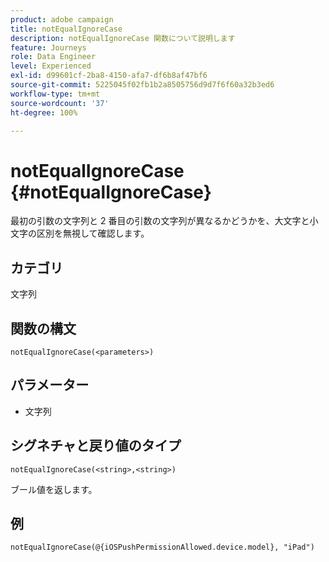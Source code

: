 ```yaml
---
product: adobe campaign
title: notEqualIgnoreCase
description: notEqualIgnoreCase 関数について説明します
feature: Journeys
role: Data Engineer
level: Experienced
exl-id: d99601cf-2ba8-4150-afa7-df6b8af47bf6
source-git-commit: 5225045f02fb1b2a8505756d9d7f6f60a32b3ed6
workflow-type: tm+mt
source-wordcount: '37'
ht-degree: 100%

---
```


# notEqualIgnoreCase {#notEqualIgnoreCase}

最初の引数の文字列と 2 番目の引数の文字列が異なるかどうかを、大文字と小文字の区別を無視して確認します。

## カテゴリ

文字列

## 関数の構文

`notEqualIgnoreCase(<parameters>)`

## パラメーター

* 文字列

## シグネチャと戻り値のタイプ

`notEqualIgnoreCase(<string>,<string>)`

ブール値を返します。

## 例

`notEqualIgnoreCase(@{iOSPushPermissionAllowed.device.model}, "iPad")`
